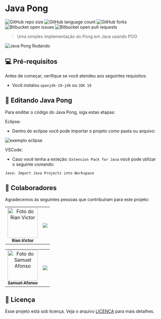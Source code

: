 # Java Pong

![GitHub repo size](https://img.shields.io/github/repo-size/JuraiAndou/Java_Pong?style=for-the-badge)
![GitHub language count](https://img.shields.io/github/languages/count/JuraiAndou/Java_Pong?style=for-the-badge)
![GitHub forks](https://img.shields.io/github/forks/JuraiAndou/Java_Pong?style=for-the-badge)
![Bitbucket open issues](https://img.shields.io/bitbucket/issues/JuraiAndou/Java_Pong?style=for-the-badge)
![Bitbucket open pull requests](https://img.shields.io/bitbucket/pr-raw/JuraiAndou/Java_Pong?style=for-the-badge)

> Uma simples implementação do Pong em Java usando POO


<img src="https://i.imgur.com/TeCEbnF.png" alt="Java Pong Rodando">

## 💻 Pré-requisitos

Antes de começar, verifique se você atendeu aos seguintes requisitos:
<!---Estes são apenas requisitos de exemplo. Adicionar, duplicar ou remover conforme necessário--->
* Você instalou `openjdk-19-jdk` ou `JDK 19`

## 🚀 Editando Java Pong

Para enditar o código do Java Pong, siga estas etapas:

Eclipse:
* Dentro do eclipse você pode importar o projeto como pasta ou arquivo:

<img src="https://i.imgur.com/1YUmnT7.png" alt="exemplo eclipse">

VSCode:
* Caso você tenha a exteção: `Extension Pack for Java` você pode utilizar o seguinte comando:
```
Java: Import Java Projects into Workspace
```

## 🤝 Colaboradores

Agradecemos às seguintes pessoas que contribuíram para este projeto:



<table cellspacing="0" cellpadding="0">
  <tr>
    <td align="center">
        <a href="https://github.com/RVctorDev">
            <img src="https://nypost.com/wp-content/uploads/sites/2/2022/07/elon-musk-shirtless-mykonos-05.jpg" width="100px;" alt="Foto do Rian Victor"/><br>
            <sub>
                <b>Rian Victor</b>
            </sub>
        </a>
    </td>
    <td align="center">
        <a href="https://github.com/RVctorDev">
            <img align="center" src="https://github-readme-stats.vercel.app/api?username=rvctordev&show_icons=true&theme=dark" />
        </a>
    </td>
  </tr>
</table>
<table cellspacing="0" cellpadding="0">
  <tr>
    <td align="center">
        <a href="https://github.com/JuraiAndou">
            <img src="https://s2.glbimg.com/FUcw2usZfSTL6yCCGj3L3v3SpJ8=/smart/e.glbimg.com/og/ed/f/original/2019/04/25/zuckerberg_podcast.jpg" width="100px;" alt="Foto do Samuel Afonso"/><br>
            <sub>
                <b>Samuel Afonso</b>
            </sub>
        </a>
    </td>
    <td align="center">
        <a href="https://github.com/JuraiAndou">
            <img align="center" src="https://github-readme-stats.vercel.app/api/top-langs/?username=juraiandou&hide=html&layout=compact&theme=dark" />
        </a>
    </td>
  </tr>
</table>


## 📝 Licença

Esse projeto está sob licença. Veja o arquivo [LICENÇA](LICENSE) para mais detalhes.